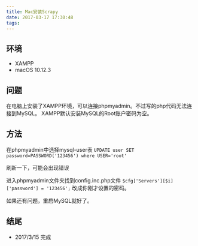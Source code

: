```yaml
---
title: Mac安装Scrapy
date: 2017-03-17 17:30:48
tags:
---
```

## 环境
* XAMPP 
* macOS 10.12.3

## 问题
在电脑上安装了XAMPP环境，可以连接phpmyadmin。不过写的php代码无法连接到MySQL。
XAMPP默认安装MySQL的Root账户密码为空。
## 方法
在phpmyadmin中选择mysql-user表
`UPDATE user SET password=PASSWORD('123456') where USER='root'`

刷新一下，可能会出现错误

进入phpmyadmin文件夹找到config.inc.php文件
`$cfg['Servers'][$i]['password'] = '123456';`
改成你刚才设置的密码。

如果还有问题，重启MySQL就好了。

## 结尾

* 2017/3/15 完成
